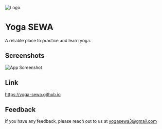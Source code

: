 ![Logo](https://raw.githubusercontent.com/yoga-sewa/images/main/Free_Sample_By_Wix.jpg)


# Yoga SEWA

A reliable place to practice and learn yoga.


## Screenshots

![App Screenshot](https://raw.githubusercontent.com/yoga-sewa/images/main/screely-1657371547491.png)


## Link

https://yoga-sewa.github.io
## Feedback

If you have any feedback, please reach out to us at [yogasewa3@gmail.com](mailto:yogasewa3@gmail.com)

